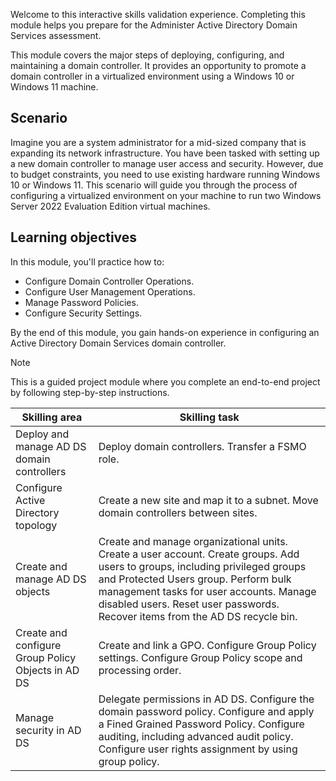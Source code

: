 Welcome to this interactive skills validation experience. Completing this module helps you prepare for the Administer Active Directory Domain Services assessment.

This module covers the major steps of deploying, configuring, and maintaining a domain controller. It provides an opportunity to promote a domain controller in a virtualized environment using a Windows 10 or Windows 11 machine.

## Scenario

Imagine you are a system administrator for a mid-sized company that is expanding its network infrastructure. You have been tasked with setting up a new domain controller to manage user access and security. However, due to budget constraints, you need to use existing hardware running Windows 10 or Windows 11. This scenario will guide you through the process of configuring a virtualized environment on your machine to run two Windows Server 2022 Evaluation Edition virtual machines.

## Learning objectives

In this module, you'll practice how to:

 -  Configure Domain Controller Operations.
 -  Configure User Management Operations.
 -  Manage Password Policies.
 -  Configure Security Settings.

By the end of this module, you gain hands-on experience in configuring an Active Directory Domain Services domain controller.

> [!NOTE]
> This is a guided project module where you complete an end-to-end project by following step-by-step instructions.

| **Skilling area**                                  | **Skilling task**                                                                                                                                                                                                                                                                                 |
| -------------------------------------------------- | ------------------------------------------------------------------------------------------------------------------------------------------------------------------------------------------------------------------------------------------------------------------------------------------------- |
| Deploy and manage AD DS domain controllers         | Deploy domain controllers. Transfer a FSMO role.                                                                                                                                                                                                                                                  |
| Configure Active Directory topology                | Create a new site and map it to a subnet. Move domain controllers between sites.                                                                                                                                                                                                                  |
| Create and manage AD DS objects                    | Create and manage organizational units. Create a user account. Create groups. Add users to groups, including privileged groups and Protected Users group. Perform bulk management tasks for user accounts. Manage disabled users. Reset user passwords. Recover items from the AD DS recycle bin. |
| Create and configure Group Policy Objects in AD DS | Create and link a GPO. Configure Group Policy settings. Configure Group Policy scope and processing order.                                                                                                                                                                                        |
| Manage security in AD DS                           | Delegate permissions in AD DS. Configure the domain password policy. Configure and apply a Fined Grained Password Policy. Configure auditing, including advanced audit policy. Configure user rights assignment by using group policy.                                                            |
